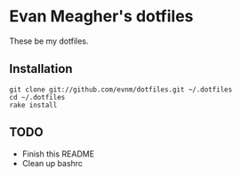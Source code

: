 # Evan Meagher's dotfiles

These be my dotfiles.

## Installation
    git clone git://github.com/evnm/dotfiles.git ~/.dotfiles
    cd ~/.dotfiles
    rake install

## TODO
 * Finish this README
 * Clean up bashrc
